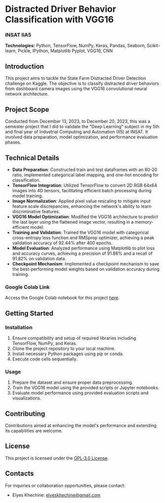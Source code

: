 # Distracted Driver Behavior Classification with VGG16

### INSAT IIA5

**Technologies:** Python, TensorFlow, NumPy, Keras, Pandas, Seaborn, Scikit-learn, Pickle, IPython, Matplotlib Pyplot, VGG16, CNN

## Introduction

This project aims to tackle the State Farm Distracted Driver Detection challenge on Kaggle. The objective is to classify distracted driver behaviors from dashboard camera images using the VGG16 convolutional neural network architecture.

## Project Scope

Conducted from December 13, 2023, to December 20, 2023, this was a semester project that I did to validate the "Deep Learning" subject in my 5th and final year of Industrial Computing and Automation (II5) at INSAT. It involved data preparation, model optimization, and performance evaluation phases. 

## Technical Details

- **Data Preparation**: Constructed train and test dataframes with an 80-20 ratio, implemented categorical label mapping, and one-hot encoding for classification.
- **TensorFlow Integration**: Utilized TensorFlow to convert 2D RGB 64x64 images into 4D tensors, facilitating efficient batch processing during model training.
- **Image Normalization**: Applied pixel value rescaling to mitigate input feature scale discrepancies, enhancing the network's ability to learn discriminative features.
- **VGG16 Model Optimization**: Modified the VGG16 architecture to predict the last layer using the flattened image vector, resulting in a memory-efficient model.
- **Training and Validation**: Trained the VGG16 model with categorical cross-entropy loss function and RMSprop optimizer, achieving a peak validation accuracy of 92.44% after 400 epochs.
- **Model Evaluation**: Analyzed performance using Matplotlib to plot loss and accuracy curves, achieving a precision of 91.88% and a recall of 91.82% on validation data.
- **Checkpoint Mechanism**: Implemented a checkpoint mechanism to save the best-performing model weights based on validation accuracy during training.

### Google Colab Link

Access the Google Colab notebook for this project [here](https://colab.research.google.com/drive/1F8JBWJBtJoCiaHv8ayARRMCsZ8-mHsAT).

## Getting Started

### Installation

1. Ensure compatibility and setup of required libraries including TensorFlow, NumPy, and Keras.
2. Clone the project repository to your local machine.
3. Install necessary Python packages using pip or conda.
4. Execute code cells sequentially.

### Usage

1. Prepare the dataset and ensure proper data preprocessing.
2. Train the VGG16 model using the provided scripts or Jupyter notebooks.
3. Evaluate model performance using provided evaluation scripts and visualizations.

## Contributing

Contributions aimed at enhancing the model's performance and extending its capabilities are welcome.

## License

This project is licensed under the [GPL-3.0 License](LICENSE).

## Contacts

For inquiries or collaboration opportunities, please contact:

- Elyes Khechine: elyeskhechine@gmail.com

